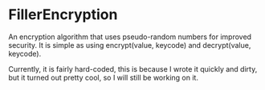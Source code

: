 FillerEncryption
================

An encryption algorithm that uses pseudo-random numbers for improved security. It is simple as using encrypt(value, keycode) and decrypt(value, keycode).

Currently, it is fairly hard-coded, this is because I wrote it quickly and dirty, but it turned out pretty cool, so I will still be working on it.
